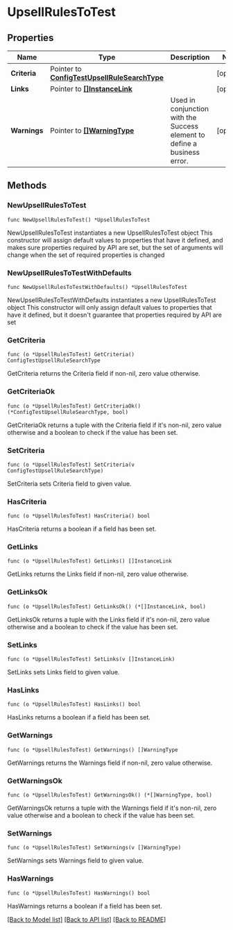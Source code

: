 # UpsellRulesToTest

## Properties

Name | Type | Description | Notes
------------ | ------------- | ------------- | -------------
**Criteria** | Pointer to [**ConfigTestUpsellRuleSearchType**](ConfigTestUpsellRuleSearchType.md) |  | [optional] 
**Links** | Pointer to [**[]InstanceLink**](InstanceLink.md) |  | [optional] 
**Warnings** | Pointer to [**[]WarningType**](WarningType.md) | Used in conjunction with the Success element to define a business error. | [optional] 

## Methods

### NewUpsellRulesToTest

`func NewUpsellRulesToTest() *UpsellRulesToTest`

NewUpsellRulesToTest instantiates a new UpsellRulesToTest object
This constructor will assign default values to properties that have it defined,
and makes sure properties required by API are set, but the set of arguments
will change when the set of required properties is changed

### NewUpsellRulesToTestWithDefaults

`func NewUpsellRulesToTestWithDefaults() *UpsellRulesToTest`

NewUpsellRulesToTestWithDefaults instantiates a new UpsellRulesToTest object
This constructor will only assign default values to properties that have it defined,
but it doesn't guarantee that properties required by API are set

### GetCriteria

`func (o *UpsellRulesToTest) GetCriteria() ConfigTestUpsellRuleSearchType`

GetCriteria returns the Criteria field if non-nil, zero value otherwise.

### GetCriteriaOk

`func (o *UpsellRulesToTest) GetCriteriaOk() (*ConfigTestUpsellRuleSearchType, bool)`

GetCriteriaOk returns a tuple with the Criteria field if it's non-nil, zero value otherwise
and a boolean to check if the value has been set.

### SetCriteria

`func (o *UpsellRulesToTest) SetCriteria(v ConfigTestUpsellRuleSearchType)`

SetCriteria sets Criteria field to given value.

### HasCriteria

`func (o *UpsellRulesToTest) HasCriteria() bool`

HasCriteria returns a boolean if a field has been set.

### GetLinks

`func (o *UpsellRulesToTest) GetLinks() []InstanceLink`

GetLinks returns the Links field if non-nil, zero value otherwise.

### GetLinksOk

`func (o *UpsellRulesToTest) GetLinksOk() (*[]InstanceLink, bool)`

GetLinksOk returns a tuple with the Links field if it's non-nil, zero value otherwise
and a boolean to check if the value has been set.

### SetLinks

`func (o *UpsellRulesToTest) SetLinks(v []InstanceLink)`

SetLinks sets Links field to given value.

### HasLinks

`func (o *UpsellRulesToTest) HasLinks() bool`

HasLinks returns a boolean if a field has been set.

### GetWarnings

`func (o *UpsellRulesToTest) GetWarnings() []WarningType`

GetWarnings returns the Warnings field if non-nil, zero value otherwise.

### GetWarningsOk

`func (o *UpsellRulesToTest) GetWarningsOk() (*[]WarningType, bool)`

GetWarningsOk returns a tuple with the Warnings field if it's non-nil, zero value otherwise
and a boolean to check if the value has been set.

### SetWarnings

`func (o *UpsellRulesToTest) SetWarnings(v []WarningType)`

SetWarnings sets Warnings field to given value.

### HasWarnings

`func (o *UpsellRulesToTest) HasWarnings() bool`

HasWarnings returns a boolean if a field has been set.


[[Back to Model list]](../README.md#documentation-for-models) [[Back to API list]](../README.md#documentation-for-api-endpoints) [[Back to README]](../README.md)


